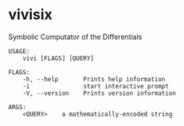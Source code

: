 # vivisix
Symbolic Computator of the Differentials
```
USAGE:
    vivi [FLAGS] [QUERY]

FLAGS:
    -h, --help       Prints help information
    -i               start interactive prompt
    -V, --version    Prints version information

ARGS:
    <QUERY>    a mathematically-encoded string
```
